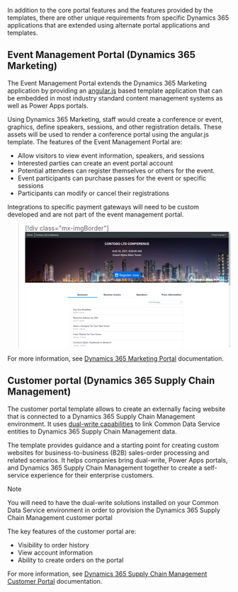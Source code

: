 In addition to the core portal features and the features provided by the templates, there are other unique requirements from specific Dynamics 365 applications that are extended using alternate portal applications and templates.

## Event Management Portal (Dynamics 365 Marketing)

The Event Management Portal extends the Dynamics 365 Marketing application by providing an [angular.js](https://angularjs.org/?azure-portal=true) based template application that can be embedded in most industry standard content management systems as well as Power Apps portals.

Using Dynamics 365 Marketing, staff would create a conference or event, graphics, define speakers, sessions, and other registration details.  These assets will be used to render a conference portal using the angular.js template. The features of the Event Management Portal are:

- Allow visitors to view event information, speakers, and sessions
- Interested parties can create an event portal account
- Potential attendees can register themselves or others for the event.
- Event participants can purchase passes for the event or specific sessions
- Participants can modify or cancel their registrations

Integrations to specific payment gateways will need to be custom developed and are not part of the event management portal.

> [!div class="mx-imgBorder"]
> [![Event Management Portal](../media/3-event-portal.png)](../media/3-event-portal.png#lightbox)


For more information, see [Dynamics 365 Marketing Portal](https://docs.microsoft.com/dynamics365/marketing/set-up-event-portal/?azure-portal=true) documentation.

## Customer portal (Dynamics 365 Supply Chain Management)

The customer portal template allows to create an externally facing website that is connected to a Dynamics 365 Supply Chain Management environment. It uses [dual-write capabilities](https://docs.microsoft.com/dynamics365/fin-ops-core/dev-itpro/data-entities/dual-write/dual-write-home-page/?azure-portal=true) to link Common Data Service entities to Dynamics 365 Supply Chain Management data. 

The template provides guidance and a starting point for creating custom websites for business-to-business (B2B) sales-order processing and related scenarios. It helps companies bring dual-write, Power Apps portals, and Dynamics 365 Supply Chain Management together to create a self-service experience for their enterprise customers.

> [!NOTE] 
> You will need to have the dual-write solutions installed on your Common Data Service environment in order to provision the Dynamics 365 Supply Chain Management customer portal

The key features of the customer portal are:

- Visibility to order history
- View account information
- Ability to create orders on the portal

For more information, see [Dynamics 365 Supply Chain Management Customer Portal](https://docs.microsoft.com/dynamics365/supply-chain/sales-marketing/customer-portal-overview/?azure-portal=true) documentation.


